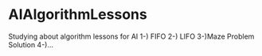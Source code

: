 # AIAlgorithmLessons
Studying about algorithm lessons for AI
1-) FIFO
2-) LIFO
3-)Maze Problem Solution
4-)...
